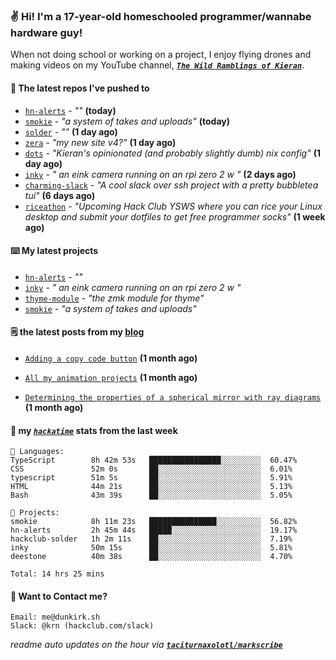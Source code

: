 ### ✌️ Hi! I'm a 17-year-old homeschooled programmer/wannabe hardware guy!

When not doing school or working on a project, I enjoy flying drones and making videos on my YouTube channel, [**_`The Wild Ramblings of Kieran`_**](https://youtube.com/@kieran.rambles).

#### 👷 The latest repos I've pushed to

- [`hn-alerts`](https://github.com/taciturnaxolotl/hn-alerts) - _""_ **(today)**
- [`smokie`](https://github.com/taciturnaxolotl/smokie) - _"a system of takes and uploads"_ **(today)**
- [`solder`](https://github.com/hackclub/solder) - _""_ **(1 day ago)**
- [`zera`](https://github.com/taciturnaxolotl/zera) - _"my new site v4?"_ **(1 day ago)**
- [`dots`](https://github.com/taciturnaxolotl/dots) - _"Kieran's opinionated (and probably slightly dumb) nix config"_ **(1 day ago)**
- [`inky`](https://github.com/taciturnaxolotl/inky) - _" an eink camera running on an rpi zero 2 w "_ **(2 days ago)**
- [`charming-slack`](https://github.com/taciturnaxolotl/charming-slack) - _"A cool slack over ssh project with a pretty bubbletea tui"_ **(6 days ago)**
- [`riceathon`](https://github.com/hackclub/riceathon) - _"Upcoming Hack Club YSWS where you can rice your Linux desktop and submit your dotfiles to get free programmer socks"_ **(1 week ago)**

#### ⌨️ My latest projects

- [`hn-alerts`](https://github.com/taciturnaxolotl/hn-alerts) - _""_
- [`inky`](https://github.com/taciturnaxolotl/inky) - _" an eink camera running on an rpi zero 2 w "_
- [`thyme-module`](https://github.com/taciturnaxolotl/thyme-module) - _"the zmk module for thyme"_
- [`smokie`](https://github.com/taciturnaxolotl/smokie) - _"a system of takes and uploads"_

#### 🗒️ the latest posts from my [blog](https://dunkirk.sh)

- [`Adding a copy code button`](https://dunkirk.sh/blog/adding-a-copy-button/) **(1 month ago)**

- [`All my animation projects`](https://dunkirk.sh/blog/my-animations/) **(1 month ago)**

- [`Determining the properties of a spherical mirror with ray diagrams`](https://dunkirk.sh/blog/spherical-ray-diagrams/) **(1 month ago)**



#### 📡 my [_`hackatime`_](https://waka.hackclub.com) stats from the last week

```text
💾 Languages:
TypeScript        8h 42m 53s   ████████████████░░░░░░░░░  60.47%
CSS               52m 0s       ██░░░░░░░░░░░░░░░░░░░░░░░  6.01%
typescript        51m 5s       ██░░░░░░░░░░░░░░░░░░░░░░░  5.91%
HTML              44m 21s      ██░░░░░░░░░░░░░░░░░░░░░░░  5.13%
Bash              43m 39s      ██░░░░░░░░░░░░░░░░░░░░░░░  5.05%

💼 Projects:
smokie            8h 11m 23s   ███████████████░░░░░░░░░░  56.82%
hn-alerts         2h 45m 44s   █████░░░░░░░░░░░░░░░░░░░░  19.17%
hackclub-solder   1h 2m 11s    ██░░░░░░░░░░░░░░░░░░░░░░░  7.19%
inky              50m 15s      ██░░░░░░░░░░░░░░░░░░░░░░░  5.81%
deestone          40m 38s      ██░░░░░░░░░░░░░░░░░░░░░░░  4.70%

Total: 14 hrs 25 mins
```

#### 📮 Want to Contact me?

```text
Email: me@dunkirk.sh
Slack: @krn (hackclub.com/slack)
```

_readme auto updates on the hour via [**`taciturnaxolotl/markscribe`**](https://github.com/taciturnaxolotl/markscribe)_
